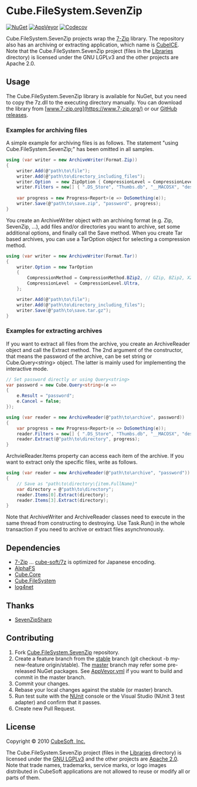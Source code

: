 Cube.FileSystem.SevenZip
====

[![NuGet](https://img.shields.io/nuget/v/Cube.FileSystem.SevenZip.svg)](https://www.nuget.org/packages/Cube.FileSystem.SevenZip/)
[![AppVeyor](https://ci.appveyor.com/api/projects/status/jao7f754rlookxxe?svg=true)](https://ci.appveyor.com/project/clown/cube-filesystem-sevenzip)
[![Codecov](https://codecov.io/gh/cube-soft/Cube.FileSystem.SevenZip/branch/master/graph/badge.svg)](https://codecov.io/gh/cube-soft/Cube.FileSystem.SevenZip)

Cube.FileSystem.SevenZip projects wrap the [7-Zip](http://www.7-zip.org/) library.
The repository also has an archiving or extracting application, which name is [CubeICE](https://www.cube-soft.jp/cubeice/).
Note that the Cube.FileSystem.SevenZip project (files in the [Libraries](https://github.com/cube-soft/Cube.FileSystem.SevenZip/blob/master/Libraries) directory) is licensed under the GNU LGPLv3 and the other projects are Apache 2.0.

## Usage

The Cube.FileSystem.SevenZip library is available for NuGet, but you need to copy the 7z.dll to the executing directory manually. 
You can download the library from [www.7-zip.org](https://www.7-zip.org/) or our [GitHub releases](https://github.com/cube-soft/Cube.FileSystem.SevenZip/releases).

### Examples for archiving files

A simple example for archiving files is as follows.
The statement "using Cube.FileSystem.SevenZip;" has been omitted in all samples.

```cs
using (var writer = new ArchiveWriter(Format.Zip))
{
    writer.Add(@"path\to\file");
    writer.Add(@"path\to\directory_including_files");
    writer.Option  = new ZipOption { CompressionLevel = CompressionLevel.Ultra };
    writer.Filters = new[] { ".DS_Store", "Thumbs.db", "__MACOSX", "desktop.ini" };
    
    var progress = new Progress<Report>(e => DoSomething(e));
    writer.Save(@"path\to\save.zip", "password", progress);
}
```

You create an ArchiveWriter object with an archiving format (e.g. Zip, SevenZip, ...),
add files and/or directories you want to archive, set some additional options, and finally call the Save method.
When you create Tar based archives, you can use a TarOption object for selecting a compression method.

```cs
using (var writer = new ArchiveWriter(Format.Tar))
{
    writer.Option = new TarOption
    {
        CompressionMethod = CompressionMethod.BZip2, // GZip, BZip2, XZ or Copy
        CompressionLevel  = CompressionLevel.Ultra,
    };

    writer.Add(@"path\to\file");
    writer.Add(@"path\to\directory_including_files");
    writer.Save(@"path\to\save.tar.gz");
}
```

### Examples for extracting archives

If you want to extract all files from the archive, you create an ArchiveReader object
and call the Extract method. The 2nd argument of the constructor, that means the
password of the archive, can be set string or Cube.Query&lt;string&gt; object.
The latter is mainly used for implementing the interactive mode.

```cs
// Set password directly or using Query<string>
var password = new Cube.Query<string>(e =>
{
    e.Result = "password";
    e.Cancel = false;
});

using (var reader = new ArchiveReader(@"path\to\archive", password))
{
    var progress = new Progress<Report>(e => DoSomething(e));
    reader.Filters = new[] { ".DS_Store", "Thumbs.db", "__MACOSX", "desktop.ini" };    
    reader.Extract(@"path\to\directory", progress);
}
```

ArchvieReader.Items property can access each item of the archive.
If you want to extract only the specific files, write as follows.

```cs
using (var reader = new ArchiveReader(@"path\to\archive", "password"))
{
    // Save as "path\to\directory\{item.FullName}"
    var directory = @"path\to\directory";
    reader.Items[0].Extract(directory);
    reader.Items[3].Extract(directory);
}
```

Note that ArchiveWriter and ArchiveReader classes need to execute in the same thread from constructing to destroying.
Use Task.Run() in the whole transaction if you need to archive or extract files asynchronously.

## Dependencies

* [7-Zip](https://www.7-zip.org/) ... [cube-soft/7z](https://github.com/cube-soft/7z) is optimized for Japanese encoding.
* [AlphaFS](https://alphafs.alphaleonis.com/)
* [Cube.Core](https://github.com/cube-soft/Cube.Core)
* [Cube.FileSystem](https://github.com/cube-soft/Cube.FileSystem)
* [log4net](https://logging.apache.org/log4net/)

## Thanks

* [SevenZipSharp](https://www.nuget.org/packages/SevenZipSharp/)

## Contributing

1. Fork [Cube.FileSystem.SevenZip](https://github.com/cube-soft/Cube.FileSystem.SevenZip/fork) repository.
2. Create a feature branch from the [stable](https://github.com/cube-soft/Cube.FileSystem.SevenZip/tree/stable) branch (git checkout -b my-new-feature origin/stable). The [master](https://github.com/cube-soft/Cube.FileSystem.SevenZip/tree/master) branch may refer some pre-released NuGet packages. See [AppVeyor.yml](https://github.com/cube-soft/Cube.FileSystem.SevenZip/blob/master/AppVeyor.yml) if you want to build and commit in the master branch.
3. Commit your changes.
4. Rebase your local changes against the stable (or master) branch.
5. Run test suite with the [NUnit](http://nunit.org/) console or the Visual Studio (NUnit 3 test adapter) and confirm that it passes.
6. Create new Pull Request.

## License
 
Copyright © 2010 [CubeSoft, Inc.](http://www.cube-soft.jp/)

The Cube.FileSystem.SevenZip project (files in the [Libraries](https://github.com/cube-soft/Cube.FileSystem.SevenZip/blob/master/Libraries) directory) is licensed under the [GNU LGPLv3](https://github.com/cube-soft/Cube.FileSystem.SevenZip/blob/master/Libraries/License.txt)
and the other projects are [Apache 2.0](https://github.com/cube-soft/Cube.FileSystem.SevenZip/blob/master/License.txt).
Note that trade names, trademarks, service marks, or logo images distributed in CubeSoft applications are not allowed to reuse or modify all or parts of them.